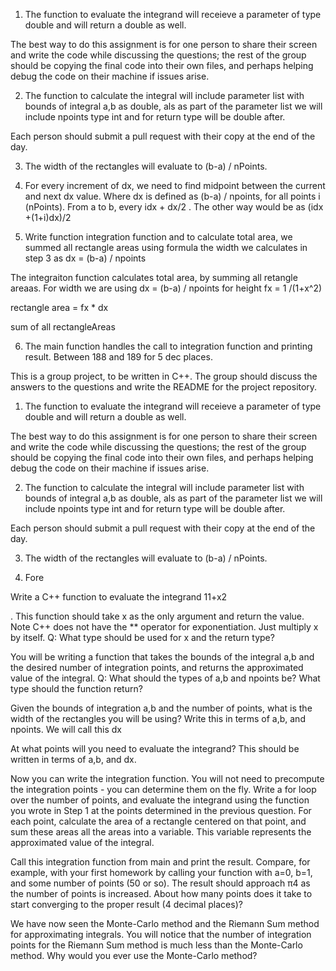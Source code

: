 
1. The function to evaluate the integrand will receieve a parameter of type double and will return a double as well.

The best way to do this assignment is for one person to share their screen and write the code while discussing the questions; the rest of the group should be copying the final code into their own files, and perhaps helping debug the code on their machine if issues arise.

2. The function to calculate the integral will include parameter list with bounds of integral a,b as double, als as part of the parameter list we will include npoints type int and for return type will be double after.

Each person should submit a pull request with their copy at the end of the day.

3. The width of the rectangles will evaluate to (b-a) / nPoints.

4. For every increment of dx, we need to find midpoint between the current and next dx value. Where dx is defined as (b-a) / npoints, for all points i (nPoints). From a to b, every idx + dx/2 . The other way would be as (idx +(1+i)dx)/2 

5. Write function integration function and to calculate total area, we summed all rectangle areas using formula the width we calculates in step 3 as dx = (b-a) / npoints

The integraiton function calculates total area, by summing all retangle areaas. For width we are using dx = (b-a) / npoints
for height fx = 1 /(1+x^2)

rectangle area = fx * dx

sum of all rectangleAreas

6. The main function handles the call to integration function and printing result. Between 188 and 189 for 5 dec places.



This is a group project, to be written in C++. The group should discuss the answers to the questions and write the README for the project repository.

1. The function to evaluate the integrand will receieve a parameter of type double and will return a double as well.

The best way to do this assignment is for one person to share their screen and write the code while discussing the questions; the rest of the group should be copying the final code into their own files, and perhaps helping debug the code on their machine if issues arise.

2. The function to calculate the integral will include parameter list with bounds of integral a,b as double, als as part of the parameter list we will include npoints type int and for return type will be double after.

Each person should submit a pull request with their copy at the end of the day.

3. The width of the rectangles will evaluate to (b-a) / nPoints.

4. Fore


Write a C++ function to evaluate the integrand 11+x2

. This function should take x as the only argument and return the value. Note C++ does not have the ** operator for exponentiation. Just multiply x by itself. Q: What type should be used for x and the return type?

You will be writing a function that takes the bounds of the integral a,b and the desired number of integration points, and returns the approximated value of the integral. Q: What should the types of a,b and npoints be? What type should the function return?

Given the bounds of integration a,b and the number of points, what is the width of the rectangles you will be using? Write this in terms of a,b, and npoints. We will call this dx

At what points will you need to evaluate the integrand? This should be written in terms of a,b, and dx.

Now you can write the integration function. You will not need to precompute the integration points - you can determine them on the fly. Write a for loop over the number of points, and evaluate the integrand using the function you wrote in Step 1 at the points determined in the previous question. For each point, calculate the area of a rectangle centered on that point, and sum these areas all the areas into a variable. This variable represents the approximated value of the integral.

Call this integration function from main and print the result. Compare, for example, with your first homework by calling your function with a=0, b=1, and some number of points (50 or so). The result should approach π4
as the number of points is increased. About how many points does it take to start converging to the proper result (4 decimal places)?


We have now seen the Monte-Carlo method and the Riemann Sum method for approximating integrals. You will notice that the number of integration points for the Riemann Sum method is much less than the Monte-Carlo method. Why would you ever use the Monte-Carlo method?